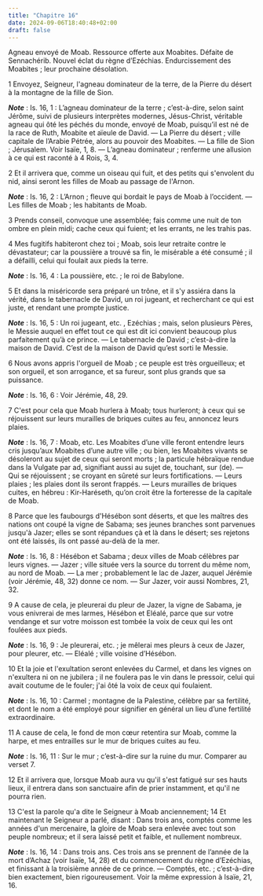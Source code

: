 ```yaml
---
title: "Chapitre 16"
date: 2024-09-06T18:40:48+02:00
draft: false
---
```



Agneau envoyé de Moab.
Ressource offerte aux Moabites.
Défaite de Sennachérib.
Nouvel éclat du règne d’Ezéchias.
Endurcissement des Moabites ; leur prochaine désolation.


1 Envoyez, Seigneur, l'agneau dominateur de la terre, de la Pierre du désert à la montagne de la fille de Sion.

***Note*** :  Is. 16, 1 : L’agneau dominateur de la terre ; c’est-à-dire, selon saint Jérôme, suivi de plusieurs interprètes modernes, Jésus-Christ, véritable agneau qui ôté les péchés du monde, envoyé de Moab, puisqu’il est né de la race de Ruth, Moabite et aïeule de David. ― La Pierre du désert ; ville capitale de l’Arabie Pétrée, alors au pouvoir des Moabites. ― La fille de Sion ; Jérusalem. Voir Isaïe, 1, 8. ― L’agneau dominateur ; renferme une allusion à ce qui est raconté à 4 Rois, 3, 4.

2 Et il arrivera que, comme un oiseau qui fuit, et des petits qui s'envolent du nid, ainsi seront les filles de Moab au passage de l'Arnon.

***Note*** :  Is. 16, 2 : L’Arnon ; fleuve qui bordait le pays de Moab à l’occident. ― Les filles de Moab ; les habitants de Moab.

3 Prends conseil, convoque une assemblée; fais comme une nuit de ton ombre en plein midi; cache ceux qui fuient; et les errants, ne les trahis pas.


4 Mes fugitifs habiteront chez toi ; Moab, sois leur retraite contre le dévastateur; car la poussière a trouvé sa fin, le misérable a été consumé ; il a défailli, celui qui foulait aux pieds la terre.

***Note*** :  Is. 16, 4 : La poussière, etc. ; le roi de Babylone.

5 Et dans la miséricorde sera préparé un trône, et il s'y assiéra dans la vérité, dans le tabernacle de David, un roi jugeant, et recherchant ce qui est juste, et rendant une prompte justice.

***Note*** :  Is. 16, 5 : Un roi jugeant, etc. , Ezéchias ; mais, selon plusieurs Pères, le Messie auquel en effet tout ce qui est dit ici convient beaucoup plus parfaitement qu’à ce prince. ― Le tabernacle de David ; c’est-à-dire la maison de David. C’est de la maison de David qu’est sorti le Messie.


6 Nous avons appris l'orgueil de Moab ; ce peuple est très orgueilleux; et son orgueil, et son arrogance, et sa fureur, sont plus grands que sa puissance.

***Note*** :  Is. 16, 6 : Voir Jérémie, 48, 29.

7 C'est pour cela que Moab hurlera à Moab; tous hurleront; à ceux qui se réjouissent sur leurs murailles de briques cuites au feu, annoncez leurs plaies.

***Note*** :  Is. 16, 7 : Moab, etc. Les Moabites d’une ville feront entendre leurs cris jusqu’aux Moabites d’une autre ville ; ou bien, les Moabites vivants se désoleront au sujet de ceux qui seront morts ; la particule hébraïque rendue dans la Vulgate par ad, signifiant aussi au sujet de, touchant, sur (de). ― Qui se réjouissent ; se croyant en sûreté sur leurs fortifications. ― Leurs plaies ; les plaies dont ils seront frappés. ― Leurs murailles de briques cuites, en hébreu : Kir-Haréseth, qu’on croit être la forteresse de la capitale de Moab.

8 Parce que les faubourgs d'Hésébon sont déserts, et que les maîtres des nations ont coupé la vigne de Sabama; ses jeunes branches sont parvenues jusqu'à Jazer; elles se sont répandues çà et là dans le désert; ses rejetons ont été laissés, ils ont passé au-delà de la mer.

***Note*** :  Is. 16, 8 : Hésébon et Sabama ; deux villes de Moab célèbres par leurs vignes. ― Jazer ; ville située vers la source du torrent du même nom, au nord de Moab. ― La mer ; probablement le lac de Jazer, auquel Jérémie (voir Jérémie, 48, 32) donne ce nom. ― Sur Jazer, voir aussi Nombres, 21, 32.


9 A cause de cela, je pleurerai du pleur de Jazer, la vigne de Sabama, je vous enivrerai de mes larmes, Hésébon et Eléalé, parce que sur votre vendange et sur votre moisson est tombée la voix de ceux qui les ont foulées aux pieds.

***Note*** :  Is. 16, 9 : Je pleurerai, etc. ; je mêlerai mes pleurs à ceux de Jazer, pour pleurer, etc. ― Eléalé ; ville voisine d’Hésébon.

10 Et la joie et l'exultation seront enlevées du Carmel, et dans les vignes on n'exultera ni on ne jubilera ; il ne foulera pas le vin dans le pressoir, celui qui avait coutume de le fouler; j'ai ôté la voix de ceux qui foulaient.

***Note*** :  Is. 16, 10 : Carmel ; montagne de la Palestine, célèbre par sa fertilité, et dont le nom a été employé pour signifier en général un lieu d’une fertilité extraordinaire.

11 A cause de cela, le fond de mon cœur retentira sur Moab, comme la harpe, et mes entrailles sur le mur de briques cuites au feu.

***Note*** :  Is. 16, 11 : Sur le mur ; c’est-à-dire sur la ruine du mur. Comparer au verset 7.


12 Et il arrivera que, lorsque Moab aura vu qu'il s'est fatigué sur ses hauts lieux, il entrera dans son sanctuaire afin de prier instamment, et qu'il ne pourra rien.


13 C'est la parole qu'a dite le Seigneur à Moab anciennement; 14 Et maintenant le Seigneur a parlé, disant : Dans trois ans, comptés comme les années d'un mercenaire, la gloire de Moab sera enlevée avec tout son peuple nombreux; et il sera laissé petit et faible, et nullement nombreux.

***Note*** :  Is. 16, 14 : Dans trois ans. Ces trois ans se prennent de l’année de la mort d’Achaz (voir Isaïe, 14, 28) et du commencement du règne d’Ezéchias, et finissant à la troisième année de ce prince. ― Comptés, etc. ; c’est-à-dire bien exactement, bien rigoureusement. Voir la même expression à Isaïe, 21, 16.

